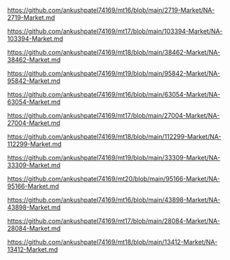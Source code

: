 <p><a href="https://github.com/ankushpatel74169/mt16/blob/main/2719-Market/NA-2719-Market.md">https://github.com/ankushpatel74169/mt16/blob/main/2719-Market/NA-2719-Market.md</a></p><p><a href="https://github.com/ankushpatel74169/mt17/blob/main/103394-Market/NA-103394-Market.md">https://github.com/ankushpatel74169/mt17/blob/main/103394-Market/NA-103394-Market.md</a></p><p><a href="https://github.com/ankushpatel74169/mt18/blob/main/38462-Market/NA-38462-Market.md">https://github.com/ankushpatel74169/mt18/blob/main/38462-Market/NA-38462-Market.md</a></p><p><a href="https://github.com/ankushpatel74169/mt19/blob/main/95842-Market/NA-95842-Market.md">https://github.com/ankushpatel74169/mt19/blob/main/95842-Market/NA-95842-Market.md</a></p><p><a href="https://github.com/ankushpatel74169/mt16/blob/main/63054-Market/NA-63054-Market.md">https://github.com/ankushpatel74169/mt16/blob/main/63054-Market/NA-63054-Market.md</a></p><p><a href="https://github.com/ankushpatel74169/mt17/blob/main/27004-Market/NA-27004-Market.md">https://github.com/ankushpatel74169/mt17/blob/main/27004-Market/NA-27004-Market.md</a></p><p><a href="https://github.com/ankushpatel74169/mt18/blob/main/112299-Market/NA-112299-Market.md">https://github.com/ankushpatel74169/mt18/blob/main/112299-Market/NA-112299-Market.md</a></p><p><a href="https://github.com/ankushpatel74169/mt19/blob/main/33309-Market/NA-33309-Market.md">https://github.com/ankushpatel74169/mt19/blob/main/33309-Market/NA-33309-Market.md</a></p><p><a href="https://github.com/ankushpatel74169/mt20/blob/main/95166-Market/NA-95166-Market.md">https://github.com/ankushpatel74169/mt20/blob/main/95166-Market/NA-95166-Market.md</a></p><p><a href="https://github.com/ankushpatel74169/mt16/blob/main/43898-Market/NA-43898-Market.md">https://github.com/ankushpatel74169/mt16/blob/main/43898-Market/NA-43898-Market.md</a></p><p><a href="https://github.com/ankushpatel74169/mt17/blob/main/28084-Market/NA-28084-Market.md">https://github.com/ankushpatel74169/mt17/blob/main/28084-Market/NA-28084-Market.md</a></p><p><a href="https://github.com/ankushpatel74169/mt18/blob/main/13412-Market/NA-13412-Market.md">https://github.com/ankushpatel74169/mt18/blob/main/13412-Market/NA-13412-Market.md</a></p>
